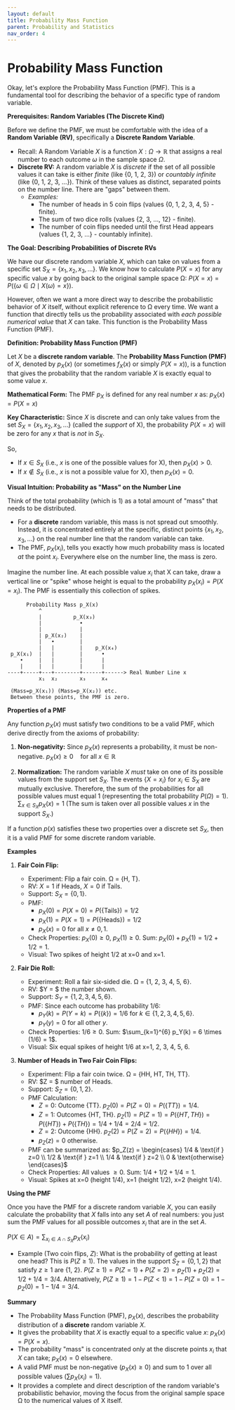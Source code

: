 ```yaml
---
layout: default
title: Probability Mass Function
parent: Probability and Statistics
nav_order: 4
---
```

# Probability Mass Function

Okay, let's explore the Probability Mass Function (PMF). This is a fundamental tool for describing the behavior of a specific type of random variable.

**Prerequisites: Random Variables (The Discrete Kind)**

Before we define the PMF, we must be comfortable with the idea of a **Random Variable (RV)**, specifically a **Discrete Random Variable**.

*   Recall: A Random Variable $X$ is a function $X: \Omega \rightarrow \mathbb{R}$ that assigns a real number to each outcome $\omega$ in the sample space $\Omega$.
*   **Discrete RV:** A random variable $X$ is *discrete* if the set of all possible values it can take is either *finite* (like {0, 1, 2, 3}) or *countably infinite* (like {0, 1, 2, 3, ...}). Think of these values as distinct, separated points on the number line. There are "gaps" between them.
    *   *Examples:*
        *   The number of heads in 5 coin flips (values {0, 1, 2, 3, 4, 5} - finite).
        *   The sum of two dice rolls (values {2, 3, ..., 12} - finite).
        *   The number of coin flips needed until the first Head appears (values {1, 2, 3, ...} - countably infinite).

**The Goal: Describing Probabilities of Discrete RVs**

We have our discrete random variable $X$, which can take on values from a specific set $S_X = \{x_1, x_2, x_3, ...\}$. We know how to calculate $P(X=x)$ for any specific value $x$ by going back to the original sample space Ω: $P(X=x) = P(\{\omega \in \Omega \mid X(\omega) = x\})$.

However, often we want a more direct way to describe the probabilistic behavior of $X$ itself, without explicit reference to Ω every time. We want a function that directly tells us the probability associated with *each possible numerical value* that $X$ can take. This function is the Probability Mass Function (PMF).

**Definition: Probability Mass Function (PMF)**

Let $X$ be a **discrete random variable**. The **Probability Mass Function (PMF)** of $X$, denoted by $p_X(x)$ (or sometimes $f_X(x)$ or simply $P(X=x)$), is a function that gives the probability that the random variable $X$ is exactly equal to some value $x$.

**Mathematical Form:**
The PMF $p_X$ is defined for any real number $x$ as:
$p_X(x) = P(X=x)$

**Key Characteristic:**
Since $X$ is discrete and can only take values from the set $S_X = \{x_1, x_2, x_3, ...\}$ (called the *support* of X), the probability $P(X=x)$ will be zero for any $x$ that is *not* in $S_X$.

So,
*   If $x \in S_X$ (i.e., $x$ is one of the possible values for X), then $p_X(x) > 0$.
*   If $x \notin S_X$ (i.e., $x$ is not a possible value for X), then $p_X(x) = 0$.

**Visual Intuition: Probability as "Mass" on the Number Line**

Think of the total probability (which is 1) as a total amount of "mass" that needs to be distributed.
*   For a **discrete** random variable, this mass is not spread out smoothly. Instead, it is concentrated entirely at the specific, distinct points $\{x_1, x_2, x_3, ...\}$ on the real number line that the random variable can take.
*   The PMF, $p_X(x_i)$, tells you exactly how much probability mass is located *at* the point $x_i$. Everywhere else on the number line, the mass is zero.

Imagine the number line. At each possible value $x_i$ that X can take, draw a vertical line or "spike" whose height is equal to the probability $p_X(x_i) = P(X=x_i)$. The PMF is essentially this collection of spikes.

```
      Probability Mass p_X(x)
          ^
          |          p_X(x₃)
          |            •
          |            |
          | p_X(x₂)    |
          |   •        |
          |   |        |    p_X(x₄)
 p_X(x₁)  |   |        |      •
    •     |   |        |      |
    |     |   |        |      |
----+-----+---+--------+------+------> Real Number Line x
          x₁  x₂       x₃     x₄

 (Mass=p_X(x₁)) (Mass=p_X(x₂)) etc.
 Between these points, the PMF is zero.
```

**Properties of a PMF**

Any function $p_X(x)$ must satisfy two conditions to be a valid PMF, which derive directly from the axioms of probability:

1.  **Non-negativity:** Since $p_X(x)$ represents a probability, it must be non-negative.
    $p_X(x) \ge 0 \quad \text{for all } x \in \mathbb{R}$

2.  **Normalization:** The random variable $X$ *must* take on one of its possible values from the support set $S_X$. The events $\{X=x_i\}$ for $x_i \in S_X$ are mutually exclusive. Therefore, the sum of the probabilities for all possible values must equal 1 (representing the total probability $P(\Omega)=1$).
    $\sum_{x \in S_X} p_X(x) = 1$
    (The sum is taken over all possible values $x$ in the support $S_X$.)

If a function $p(x)$ satisfies these two properties over a discrete set $S_X$, then it is a valid PMF for some discrete random variable.

**Examples**

1.  **Fair Coin Flip:**
    *   Experiment: Flip a fair coin. Ω = {H, T}.
    *   RV: $X = 1$ if Heads, $X=0$ if Tails.
    *   Support: $S_X = \{0, 1\}$.
    *   PMF:
        *   $p_X(0) = P(X=0) = P(\{\text{Tails}\}) = 1/2$
        *   $p_X(1) = P(X=1) = P(\{\text{Heads}\}) = 1/2$
        *   $p_X(x) = 0$ for all $x \neq 0, 1$.
    *   Check Properties: $p_X(0) \ge 0$, $p_X(1) \ge 0$. Sum: $p_X(0) + p_X(1) = 1/2 + 1/2 = 1$.
    *   Visual: Two spikes of height 1/2 at x=0 and x=1.

2.  **Fair Die Roll:**
    *   Experiment: Roll a fair six-sided die. Ω = {1, 2, 3, 4, 5, 6}.
    *   RV: $Y = $ the number shown.
    *   Support: $S_Y = \{1, 2, 3, 4, 5, 6\}$.
    *   PMF: Since each outcome has probability 1/6:
        *   $p_Y(k) = P(Y=k) = P(\{k\}) = 1/6$ for $k \in \{1, 2, 3, 4, 5, 6\}$.
        *   $p_Y(y) = 0$ for all other $y$.
    *   Check Properties: $1/6 \ge 0$. Sum: $\sum_{k=1}^{6} p_Y(k) = 6 \times (1/6) = 1$.
    *   Visual: Six equal spikes of height 1/6 at x=1, 2, 3, 4, 5, 6.

3.  **Number of Heads in Two Fair Coin Flips:**
    *   Experiment: Flip a fair coin twice. Ω = {HH, HT, TH, TT}.
    *   RV: $Z = $ number of Heads.
    *   Support: $S_Z = \{0, 1, 2\}$.
    *   PMF Calculation:
        *   $Z=0$: Outcome {TT}. $p_Z(0) = P(Z=0) = P(\{TT\}) = 1/4$.
        *   $Z=1$: Outcomes {HT, TH}. $p_Z(1) = P(Z=1) = P(\{HT, TH\}) = P(\{HT\}) + P(\{TH\}) = 1/4 + 1/4 = 2/4 = 1/2$.
        *   $Z=2$: Outcome {HH}. $p_Z(2) = P(Z=2) = P(\{HH\}) = 1/4$.
        *   $p_Z(z) = 0$ otherwise.
    *   PMF can be summarized as:
        $p_Z(z) = \begin{cases} 1/4 & \text{if } z=0 \\ 1/2 & \text{if } z=1 \\ 1/4 & \text{if } z=2 \\ 0 & \text{otherwise} \end{cases}$
    *   Check Properties: All values $\ge 0$. Sum: $1/4 + 1/2 + 1/4 = 1$.
    *   Visual: Spikes at x=0 (height 1/4), x=1 (height 1/2), x=2 (height 1/4).

**Using the PMF**

Once you have the PMF for a discrete random variable $X$, you can easily calculate the probability that $X$ falls into any set $A$ of real numbers: you just sum the PMF values for all possible outcomes $x_i$ that are in the set $A$.

$P(X \in A) = \sum_{x_i \in A \cap S_X} p_X(x_i)$

*   Example (Two coin flips, $Z$): What is the probability of getting at least one head? This is $P(Z \ge 1)$. The values in the support $S_Z=\{0, 1, 2\}$ that satisfy $z \ge 1$ are {1, 2}.
    $P(Z \ge 1) = P(Z=1) + P(Z=2) = p_Z(1) + p_Z(2) = 1/2 + 1/4 = 3/4$.
    Alternatively, $P(Z \ge 1) = 1 - P(Z < 1) = 1 - P(Z=0) = 1 - p_Z(0) = 1 - 1/4 = 3/4$.

**Summary**

*   The Probability Mass Function (PMF), $p_X(x)$, describes the probability distribution of a **discrete** random variable $X$.
*   It gives the probability that $X$ is exactly equal to a specific value $x$: $p_X(x) = P(X=x)$.
*   The probability "mass" is concentrated only at the discrete points $x_i$ that $X$ can take; $p_X(x)=0$ elsewhere.
*   A valid PMF must be non-negative ($p_X(x) \ge 0$) and sum to 1 over all possible values ($\sum p_X(x_i) = 1$).
*   It provides a complete and direct description of the random variable's probabilistic behavior, moving the focus from the original sample space Ω to the numerical values of X itself.